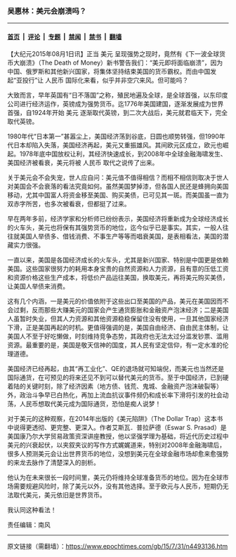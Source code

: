 ### 吴惠林：美元会崩溃吗？

---

#### [首页](../../../..?n4493136) &nbsp;|&nbsp; [评论](../../../../../epoch-comment?n4493136) &nbsp;|&nbsp; [专题](../../../../../epoch-special?n4493136) &nbsp;|&nbsp; [禁闻](../../../../../epoch-news?n4493136) &nbsp;|&nbsp; [禁书](../../../../../books?n4493136) &nbsp;|&nbsp; [翻墙](https://github.com/gfw-breaker/nogfw/blob/master/README.md?n4493136)


<div class="post_content" id="artbody" itemprop="articleBody">
 <!-- article content begin -->
 <p>
  【大纪元2015年08月1日讯】正当
  <ok href="https://www.epochtimes.com/gb/tag/%E7%BE%8E%E5%85%83.html">
   美元
  </ok>
  呈现强势之现时，竟然有《下一波全球货币大崩溃》（The Death of Money）新书警告我们：“美元即将面临崩溃”，因为中国、俄罗斯和其他新兴国家，将集体坚持结束美国的货币霸权。而由中国发起“亚投行”让
  <ok href="https://www.epochtimes.com/gb/tag/%E4%BA%BA%E6%B0%91%E5%B8%81.html">
   人民币
  </ok>
  国际化来看，似乎并非空穴来风。但可能吗？
 </p>
 <p>
  大致而言，早年英国有“日不落国”之称，殖民地遍及全球，是全球首强，以东印度公司进行经济运作，英镑成为强势货币。迄1776年美国建国，逐渐发展成为世界首强，自1924年开始
  <ok href="https://www.epochtimes.com/gb/tag/%E7%BE%8E%E5%85%83.html">
   美元
  </ok>
  逐渐取代英镑，到二次大战后，美元就君临天下，完全取代英镑。
 </p>
 <p>
  1980年代“日本第一”甚嚣尘上，美国经济荡到谷底，日圆也顺势转强，但1990年代日本却陷入失落，美国经济再起，美元又重振雄风。其间欧元区成立，欧元也崛起。1978年底中国放权让利，其经济快速成长，到2008年中全球金融海啸发生、美国经济被看衰，美元将被
  <ok href="https://www.epochtimes.com/gb/tag/%E4%BA%BA%E6%B0%91%E5%B8%81.html">
   人民币
  </ok>
  取代之说传了出来。
 </p>
 <p>
  关于美元会不会失宠，世人应自问：美元值不值得相信？而相不相信则取决于世人对美国会不会衰落的看法究竟如何。虽然美国梦掉漆，但各国人民还是蜂拥向美国移动，尤其中国富人将资金移至美国、购买美债，已可见其一斑。而美国虽一直为双赤字所苦，也多次被看衰，但都挺了过来。
 </p>
 <p>
  早在两年多前，经济学家和分析师已纷纷表示，美国经济将重新成为全球经济成长的火车头，美元也将保有其强势货币的地位，迄今似乎已是事实。其实，一般人往往就美国人举债多、借钱消费、不事生产等等而唱衰美国，是表相看法，美国的潜藏实力很强。
 </p>
 <p>
  一直以来，美国是各国经济成长的火车头，尤其是新兴国家、特别是中国更是依赖美国。这些国家很努力的耗用本身宝贵的自然资源和人力资源，且有意的压低工资和资源价格这些生产成本，将低价产品运往美国，换取美元，再将美元购买美债，让美国人举债来消费。
 </p>
 <p>
  这有几个内涵，一是美元的价值依附于这些出口至美国的产品，美元在美国因而不会过剩，反而那些大赚美元的国家会产生通货膨胀和金融资产泡沫经济；二是美国人虽暂时失业，但其人力资源和其他资源稳稳保留住没有使用，一旦其他国家经济下滑，正是美国再起的时机。更值得强调的是，美国自由经济、自由民主体制，让美国人不至于好吃懒做，时刻维持竞争态势，其政府也无法太过分滥发钞票、滥用资源。最重要的是，美国是敬天信神的国度，其人民有坚定信仰，有一定水准的伦理道德。
 </p>
 <p>
  美国经济已经再起，由其“再工业化”、QE的退场就可知端倪，而美元也当然还是国际通货，在可预见的将来还见不到可以替代美元的货币。至于中国经济，已到硬着陆的关键时刻，除了经济因素（地方债、钱荒、鬼城、金融资产泡沫破裂等）外，政治斗争早已白热化，再加上流血抗议事件频仍和成长率下滑将引发的社会动荡，人民币想取代美元成为国际通货，恐怕是痴人说梦！
 </p>
 <p>
  对于美元的这种观察，在2014年出版的《美元陷阱》（The Dollar Trap）这本书中说得更透彻、更完整、更深入。作者艾斯瓦．普拉萨德（Eswar S. Prasad）是美国康乃尔大学贸易政策资深讲座教授，他以坚强学理为基础，将近代历史过程中美元的兴衰起伏，以夹叙夹议的写作方式娓娓道来，特别对2008年金融海啸后，很多人预测美元会让出世界货币的地位，没想到美元在全球金融市场却愈来愈强势的来龙去脉作了清楚深入的剖析。
 </p>
 <p>
  他认为在未来很长一段时间里，美元仍将维持全球准备货币的地位。因为在全球市场需要规避风险时，除了美元以外，没有其他选择。至于欧元与人民币，短期仍无法取代美元，美元依旧是世界货币。
 </p>
 <p>
  我认同这种看法！
 </p>
 <p>
  责任编辑：南风
 </p>
 <!-- article content end -->
 <div id="below_article_ad">
 </div>
</div>


---

原文链接（需翻墙）：https://www.epochtimes.com/gb/15/7/31/n4493136.htm
